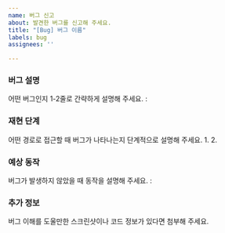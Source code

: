 ```yaml
---
name: 버그 신고
about: 발견한 버그를 신고해 주세요.
title: "[Bug] 버그 이름"
labels: bug
assignees: ''

---
```


### 버그 설명
어떤 버그인지 1-2줄로 간략하게 설명해 주세요.
:

### 재현 단계
어떤 경로로 접근할 때 버그가 나타나는지 단계적으로 설명해 주세요.
1.
2.

### 예상 동작
버그가 발생하지 않았을 때 동작을 설명해 주세요.
: 

### 추가 정보
버그 이해를 도울만한 스크린샷이나 코드 정보가 있다면 첨부해 주세요.

